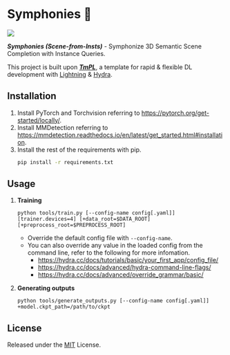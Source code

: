 # Symphonies 🎻

[![](https://img.shields.io/github/license/npurson/symphonies)](LICENSE)

<!--
Refer to:

* https://github.com/open-mmlab/mmdetection/blob/3.x/projects/example_project/README.md
* https://github.com/open-mmlab/mmdetection/blob/3.x/configs/faster_rcnn/README.md
-->

***Symphonies (Scene-from-Insts)*** - Symphonize 3D Semantic Scene Completion with Instance Queries.

This project is built upon ***[TmPL](https://github.com/npurson/tmpl)***, a template for rapid & flexible DL development with [Lightning](https://lightning.ai/) & [Hydra](https://hydra.cc/).

## Installation

1. Install PyTorch and Torchvision referring to https://pytorch.org/get-started/locally/.
2. Install MMDetection referring to https://mmdetection.readthedocs.io/en/latest/get_started.html#installation.
3. Install the rest of the requirements with pip.
    ```bash
    pip install -r requirements.txt
    ```

## Usage

1. **Training**

    ```shell
    python tools/train.py [--config-name config[.yaml]] [trainer.devices=4] [+data_root=$DATA_ROOT] [+preprocess_root=$PREPROCESS_ROOT]
    ```

    * Override the default config file with `--config-name`.
    * You can also override any value in the loaded config from the command line, refer to the following for more infomation.
        * https://hydra.cc/docs/tutorials/basic/your_first_app/config_file/
        * https://hydra.cc/docs/advanced/hydra-command-line-flags/
        * https://hydra.cc/docs/advanced/override_grammar/basic/

2. **Generating outputs**

    ```shell
    python tools/generate_outputs.py [--config-name config[.yaml]] +model.ckpt_path=/path/to/ckpt
    ```

## License

Released under the [MIT](LICENSE) License.
